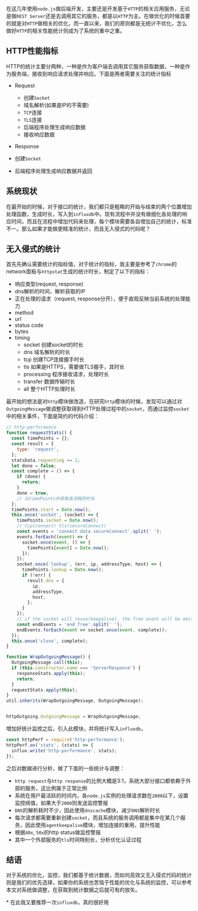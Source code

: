 在这几年使用`node.js`做后端开发，主要还是开发基于`HTTP`的相关应用服务，无论是做`REST Server`还是去调用其它的服务，都是以`HTTP`为主。在做优化的时候首要的就是对`HTTP`做相关的优化，而一直以来，我们的原则都是无统计不优化，怎么做好`HTTP`的相关性能统计则成为了系统的重中之重。


## HTTP性能指标

HTTP的统计主要分两种，一种是作为客户端去调用其它服务获取数据，一种是作为服务端，接收到响应请求处理并响应。下面是两者需要关注的统计指标


- Request
  - 创建`Socket`
  - 域名解析(如果是IP的不需要)
  - `TCP`连接
  - `TLS`连接
  - 后端程序处理生成响应数据
  - 接收响应数据

-  Response
  - 创建`Socket`
  - 后端程序处理生成响应数据并返回

## 系统现状

在最开始的时候，对于接口的统计，我们都只是粗略的开始与结束的两个位置增加处理函数，生成时长，写入到`influxdb`中。现有流程中并没有做细化各处理的响应时间，而且在流程中增加代码来处理，每个模块需要各自增加自己的统计，标准不一。那么如果才能做更精准的统计，而且无入侵式的代码呢？

## 无入侵式的统计

首先先确认需要统计的指标值，对于统计的指标，我主要是参考了`chrome`的network面板与`httpstat`生成的统计时长，制定了以下的指标：

- 响应类型(request, response)
- dns解析的时间，解析获取的IP
- 正在处理的请求（request, response分开），便于直观反映当前系统的处理能力
- method
- url
- status code
- bytes
- timing 
    - socket 创建socket的时长
    - dns 域名解析的时长
    - tcp 创建TCP连接握手时长
    - tls 如果是HTTPS，需要做TLS握手，其时长
    - processing 程序接收请求，处理时长
    - transfer 数据传输时长
    - all 整个HTTP处理时长

最开始的想法是对`http`模块做改造，在研究`http`模块的时候，发现可以通过对`OutgoingMessage`做调整获取得到HTTP处理过程中的`socket`，而通过监控`socket`中的相关事件，下面是简约的代码介绍：

```js
// http-performance
function requestStats() {
  const timePoints = {};
  const result = {
    type: 'request',
  };
  statsData.requesting += 1;
  let done = false;
  const complete = () => {
    if (done) {
      return;
    }
    done = true;
    // 从timePoints中获取各流程的时长
  };
  timePoints.start = Date.now();
  this.once('socket', (socket) => {
    timePoints.socket = Date.now();
    // tcp(connect) tls(secureConnect)
    const events = 'connect data secureConnect'.split(' ');
    events.forEach((event) => {
      socket.once(event, () => {
        timePoints[event] = Date.now();
      });
    });
    socket.once('lookup', (err, ip, addressType, host) => {
      timePoints.lookup = Date.now();
      if (!err) {
        result.dns = {
          ip,
          addressType,
          host,
        };
      }
    });
    // if the socket will reuse(keepalive), the free event will be emit
    const endEvents = 'end free'.split(' ');
    endEvents.forEach(event => socket.once(event, complete));
  });
  this.once('close', complete);
}

function WrapOutgoingMessage() {
  OutgoingMessage.call(this);
  if (this.constructor.name === 'ServerResponse') {
    responseStats.apply(this);
    return;
  }
  requestStats.apply(this);
}
util.inherits(WrapOutgoingMessage, OutgoingMessage);


httpOutgoing.OutgoingMessage = WrapOutgoingMessage;

```

增加好统计监控之后，引入此模块，并将统计写入`influxdb`，

```js
const httpPerf = require('http-performance');
httpPerf.on('stats', (stats) => {
  influx.write('http-performance', stats);
});
```

之后对数据进行分析，做了下面的一些统计与调整：

- `http request`与`http response`的比例大概是3:1，系统大部分接口都依赖于外部的服务，这比例属于正常比例
- 系统在用户最活跃的时间内，各`node.js`实例的处理请求数在`2000`以下，设置监控阀值，如果大于`2000`则发送监控警报
- `DNS`的解析耗时不少，因此使用`dnscache`模块，减少`DNS`解析时长
- 每次请求都需要重新创建`socket`，而且系统的服务调用都是集中在某几个服务，因此使用`agentkeepalive`模块，增加连接的重用，提升性能
- 根据`40x`, `50x`的http status做监控警报
- 其中一个外部服务的`tls`时间特别长，分析优化认证过程

## 结语

对于系统的优化，监控，我们都基于统计数据，而如何高效又无入侵式代码的统计则是我们的优先选择，如果你的系统也苦恼于性能的优化与系统的监控，可以参考本文对系统做调整，在获取到统计数据之后就可有的放矢。

\* 在此我又要推荐一次`influxdb`，真的很好用